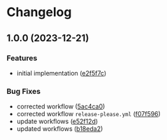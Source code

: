 # Changelog

## 1.0.0 (2023-12-21)


### Features

* initial implementation ([e2f5f7c](https://github.com/AskeLange/boilerplate-typescript-package/commit/e2f5f7cec764589091ca9cc8c1663ee77e47b9e1))


### Bug Fixes

* corrected workflow ([5ac4ca0](https://github.com/AskeLange/boilerplate-typescript-package/commit/5ac4ca0a951d683f4d3d52f49bae37aa41cb4e18))
* corrected workflow `release-please.yml` ([f07f596](https://github.com/AskeLange/boilerplate-typescript-package/commit/f07f596367f9264ba8400ef87a09ba183812ed39))
* update workflows ([e52f12d](https://github.com/AskeLange/boilerplate-typescript-package/commit/e52f12d72214f3de096583ff25221baab516a4ea))
* updated workflows ([b18eda2](https://github.com/AskeLange/boilerplate-typescript-package/commit/b18eda2a51c98cefb7014db0f4e1ee310e0982af))
